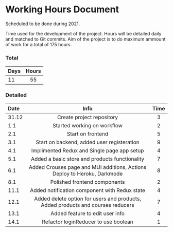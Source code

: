 # Working Hours Document

Scheduled to be done during 2021.

Time used for the development of the project. Hours will be detailed daily and matched to Git commits. Aim of the project is to do maximum ammount of work for a total of 175 hours.

### Total

| Days | Hours |
| :--  | :---: |
| 11    | 55    |

### Detailed 

| Date     | Info          | Time | 
| :------- | :-----------: | :--: | 
| 31.12    | Create project repository | 3 |
| 1.1      | Started working on workflow | 2 |
| 2.1      | Start on frontend | 5 |
| 3.1      | Start on backend, added user registeration | 9 |
| 4.1      | Implimented Redux and Single page app setup | 4 |
| 5.1      | Added a basic store and products functionality | 7 |
| 6.1      | Added Crouses page and MUI additions, Actions Deploy to Heroku, Darkmode | 8 |
| 8.1      | Polished frontend components | 2 |
| 11.1     | Added notification component with Redux state | 4 | 
| 12.1     | Added delete option for users and products, Added products and courses reducers | 7 | 
| 13.1     | Added feature to edit user info | 4 | 
| 14.1     | Refactor loginReducer to use boolean | 1 |



 



